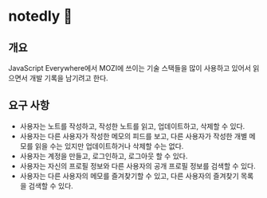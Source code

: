 # notedly 📝

## 개요

JavaScript Everywhere에서 MOZI에 쓰이는 기술 스택들을 많이 사용하고 있어서 읽으면서 개발 기록을 남기려고 한다.

## 요구 사항

- 사용자는 노트를 작성하고, 작성한 노트를 읽고, 업데이트하고, 삭제할 수 있다.
- 사용자는 다른 사용자가 작성한 메모의 피드를 보고, 다른 사용자가 작성한 개별 메모를 읽을 수는 있지만 업데이트하거나 삭제할 수는 없다.
- 사용자는 계정을 만들고, 로그인하고, 로그아웃 할 수 있다.
- 사용자는 자신의 프로필 정보와 다른 사용자의 공개 프로필 정보를 검색할 수 있다.
- 사용자는 다른 사용자의 메모를 즐겨찾기할 수 있고, 다른 사용자의 즐겨찾기 목록을 검색할 수 있다.
